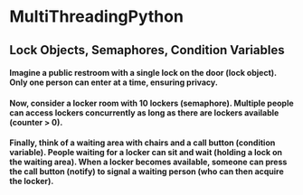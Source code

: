 # MultiThreadingPython

## Lock Objects, Semaphores, Condition Variables

#### Imagine a public restroom with a single lock on the door (lock object). Only one person can enter at a time, ensuring privacy.
#### Now, consider a locker room with 10 lockers (semaphore). Multiple people can access lockers concurrently as long as there are lockers available (counter > 0).
#### Finally, think of a waiting area with chairs and a call button (condition variable). People waiting for a locker can sit and wait (holding a lock on the waiting area). When a locker becomes available, someone can press the call button (notify) to signal a waiting person (who can then acquire the locker).
